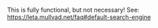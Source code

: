 This is fully functional, but not necessary!
See: https://leta.mullvad.net/faq#default-search-engine
